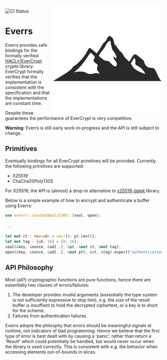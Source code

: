 <img src="icon.png" align="right" height="350" width="350"/>

![CI Status](https://github.com/rot256/everrs/workflows/Rust/badge.svg)

# Everrs

Everrs provides safe bindings for the formally verified [HACL*/EverCrypt](https://github.com/project-everest/hacl-star) crypto library:
EverCrypt formally verifies that the implementation is consistent with the specification
and that the implementations are constant time.

Despite these guarantees the performance of EverCrypt is very competitive.

**Warning:** Everrs is still early work-in-progress and the API is still subject to change.

## Primitives

Eventually bindings for all EverCrypt primitives will be provided.
Currently the following primitives are supported:

- X25519
- ChaCha20Poly1305

For X25519, the API is (almost) a drop-in alternative to [x25519-dalek](https://github.com/dalek-cryptography/x25519-dalek) library.

Below is a simple example of how to encrypt and authenticate a buffer using Everrs:

```rust
use everrs::chacha20poly1305::{seal, open};

...

let mut ct : Vec<u8> = vec![0; pt.len()];
let mut tag : [u8; 16] = [0; 16];
seal(&key, &nonce, &ad[..], &pt, &mut ct, &mut tag);
open(&key, &nonce, &ad[..], &mut ptt, &ct, &tag).expect("authentication failure");
```

## API Philosophy

Most (all?) cryptographic functions are pure functions,
hence there are essentially two classes of errors/failures:

1. The developer provides invalid arguments (essentially the type system is not sufficiently expressive to stop him),
e.g. the size of the result buffer is insuffient to hold the decrypted ciphertext, or a key is to short for the scheme.
2. Failures from authentication failures.

Everrs adopts the philosphy that errors should be meaningful signals at runtime, not indicators of bad programming.
Hence we believe that the first type of error is best dealt with by causing a 'panic',
rather than return a 'Result' which could potentially be handled,
but would never occur when the library is used correctly.
This is consistent with e.g. the behavior when accessing elements out-of-bounds in slices.
